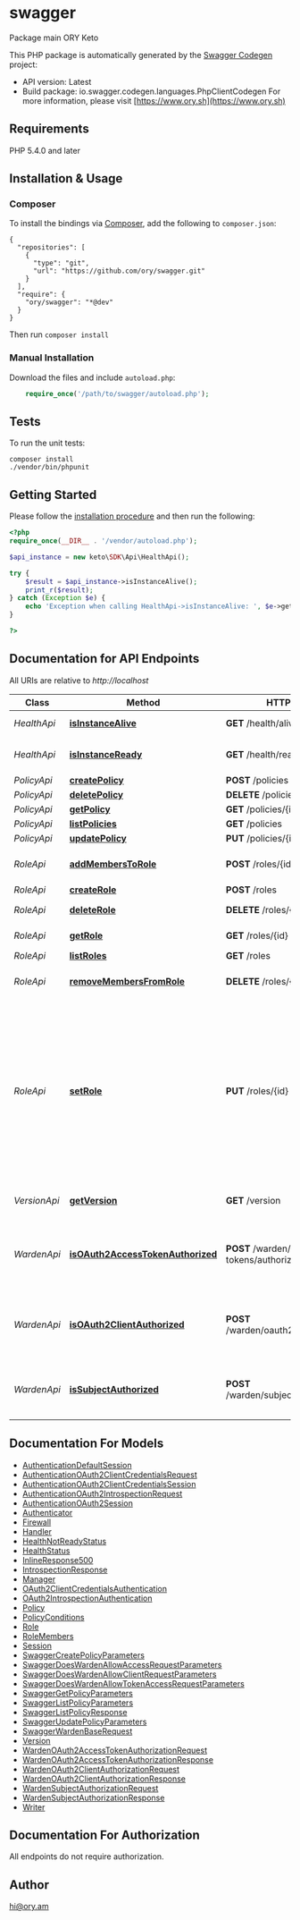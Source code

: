 # swagger
Package main ORY Keto

This PHP package is automatically generated by the [Swagger Codegen](https://github.com/swagger-api/swagger-codegen) project:

- API version: Latest
- Build package: io.swagger.codegen.languages.PhpClientCodegen
For more information, please visit [https://www.ory.sh](https://www.ory.sh)

## Requirements

PHP 5.4.0 and later

## Installation & Usage
### Composer

To install the bindings via [Composer](http://getcomposer.org/), add the following to `composer.json`:

```
{
  "repositories": [
    {
      "type": "git",
      "url": "https://github.com/ory/swagger.git"
    }
  ],
  "require": {
    "ory/swagger": "*@dev"
  }
}
```

Then run `composer install`

### Manual Installation

Download the files and include `autoload.php`:

```php
    require_once('/path/to/swagger/autoload.php');
```

## Tests

To run the unit tests:

```
composer install
./vendor/bin/phpunit
```

## Getting Started

Please follow the [installation procedure](#installation--usage) and then run the following:

```php
<?php
require_once(__DIR__ . '/vendor/autoload.php');

$api_instance = new keto\SDK\Api\HealthApi();

try {
    $result = $api_instance->isInstanceAlive();
    print_r($result);
} catch (Exception $e) {
    echo 'Exception when calling HealthApi->isInstanceAlive: ', $e->getMessage(), PHP_EOL;
}

?>
```

## Documentation for API Endpoints

All URIs are relative to *http://localhost*

Class | Method | HTTP request | Description
------------ | ------------- | ------------- | -------------
*HealthApi* | [**isInstanceAlive**](docs/Api/HealthApi.md#isinstancealive) | **GET** /health/alive | Check the Alive Status
*HealthApi* | [**isInstanceReady**](docs/Api/HealthApi.md#isinstanceready) | **GET** /health/ready | Check the Readiness Status
*PolicyApi* | [**createPolicy**](docs/Api/PolicyApi.md#createpolicy) | **POST** /policies | 
*PolicyApi* | [**deletePolicy**](docs/Api/PolicyApi.md#deletepolicy) | **DELETE** /policies/{id} | 
*PolicyApi* | [**getPolicy**](docs/Api/PolicyApi.md#getpolicy) | **GET** /policies/{id} | 
*PolicyApi* | [**listPolicies**](docs/Api/PolicyApi.md#listpolicies) | **GET** /policies | 
*PolicyApi* | [**updatePolicy**](docs/Api/PolicyApi.md#updatepolicy) | **PUT** /policies/{id} | 
*RoleApi* | [**addMembersToRole**](docs/Api/RoleApi.md#addmemberstorole) | **POST** /roles/{id}/members | Add members to a role
*RoleApi* | [**createRole**](docs/Api/RoleApi.md#createrole) | **POST** /roles | Create a role
*RoleApi* | [**deleteRole**](docs/Api/RoleApi.md#deleterole) | **DELETE** /roles/{id} | Get a role by its ID
*RoleApi* | [**getRole**](docs/Api/RoleApi.md#getrole) | **GET** /roles/{id} | Get a role by its ID
*RoleApi* | [**listRoles**](docs/Api/RoleApi.md#listroles) | **GET** /roles | List all roles
*RoleApi* | [**removeMembersFromRole**](docs/Api/RoleApi.md#removemembersfromrole) | **DELETE** /roles/{id}/members | Remove members from a role
*RoleApi* | [**setRole**](docs/Api/RoleApi.md#setrole) | **PUT** /roles/{id} | A Role represents a group of users that share the same role and thus permissions. A role could be an administrator, a moderator, a regular user or some other sort of role.
*VersionApi* | [**getVersion**](docs/Api/VersionApi.md#getversion) | **GET** /version | Get the version of Keto
*WardenApi* | [**isOAuth2AccessTokenAuthorized**](docs/Api/WardenApi.md#isoauth2accesstokenauthorized) | **POST** /warden/oauth2/access-tokens/authorize | Check if an OAuth 2.0 access token is authorized to access a resource
*WardenApi* | [**isOAuth2ClientAuthorized**](docs/Api/WardenApi.md#isoauth2clientauthorized) | **POST** /warden/oauth2/clients/authorize | Check if an OAuth 2.0 Client is authorized to access a resource
*WardenApi* | [**isSubjectAuthorized**](docs/Api/WardenApi.md#issubjectauthorized) | **POST** /warden/subjects/authorize | Check if a subject is authorized to access a resource


## Documentation For Models

 - [AuthenticationDefaultSession](docs/Model/AuthenticationDefaultSession.md)
 - [AuthenticationOAuth2ClientCredentialsRequest](docs/Model/AuthenticationOAuth2ClientCredentialsRequest.md)
 - [AuthenticationOAuth2ClientCredentialsSession](docs/Model/AuthenticationOAuth2ClientCredentialsSession.md)
 - [AuthenticationOAuth2IntrospectionRequest](docs/Model/AuthenticationOAuth2IntrospectionRequest.md)
 - [AuthenticationOAuth2Session](docs/Model/AuthenticationOAuth2Session.md)
 - [Authenticator](docs/Model/Authenticator.md)
 - [Firewall](docs/Model/Firewall.md)
 - [Handler](docs/Model/Handler.md)
 - [HealthNotReadyStatus](docs/Model/HealthNotReadyStatus.md)
 - [HealthStatus](docs/Model/HealthStatus.md)
 - [InlineResponse500](docs/Model/InlineResponse500.md)
 - [IntrospectionResponse](docs/Model/IntrospectionResponse.md)
 - [Manager](docs/Model/Manager.md)
 - [OAuth2ClientCredentialsAuthentication](docs/Model/OAuth2ClientCredentialsAuthentication.md)
 - [OAuth2IntrospectionAuthentication](docs/Model/OAuth2IntrospectionAuthentication.md)
 - [Policy](docs/Model/Policy.md)
 - [PolicyConditions](docs/Model/PolicyConditions.md)
 - [Role](docs/Model/Role.md)
 - [RoleMembers](docs/Model/RoleMembers.md)
 - [Session](docs/Model/Session.md)
 - [SwaggerCreatePolicyParameters](docs/Model/SwaggerCreatePolicyParameters.md)
 - [SwaggerDoesWardenAllowAccessRequestParameters](docs/Model/SwaggerDoesWardenAllowAccessRequestParameters.md)
 - [SwaggerDoesWardenAllowClientRequestParameters](docs/Model/SwaggerDoesWardenAllowClientRequestParameters.md)
 - [SwaggerDoesWardenAllowTokenAccessRequestParameters](docs/Model/SwaggerDoesWardenAllowTokenAccessRequestParameters.md)
 - [SwaggerGetPolicyParameters](docs/Model/SwaggerGetPolicyParameters.md)
 - [SwaggerListPolicyParameters](docs/Model/SwaggerListPolicyParameters.md)
 - [SwaggerListPolicyResponse](docs/Model/SwaggerListPolicyResponse.md)
 - [SwaggerUpdatePolicyParameters](docs/Model/SwaggerUpdatePolicyParameters.md)
 - [SwaggerWardenBaseRequest](docs/Model/SwaggerWardenBaseRequest.md)
 - [Version](docs/Model/Version.md)
 - [WardenOAuth2AccessTokenAuthorizationRequest](docs/Model/WardenOAuth2AccessTokenAuthorizationRequest.md)
 - [WardenOAuth2AccessTokenAuthorizationResponse](docs/Model/WardenOAuth2AccessTokenAuthorizationResponse.md)
 - [WardenOAuth2ClientAuthorizationRequest](docs/Model/WardenOAuth2ClientAuthorizationRequest.md)
 - [WardenOAuth2ClientAuthorizationResponse](docs/Model/WardenOAuth2ClientAuthorizationResponse.md)
 - [WardenSubjectAuthorizationRequest](docs/Model/WardenSubjectAuthorizationRequest.md)
 - [WardenSubjectAuthorizationResponse](docs/Model/WardenSubjectAuthorizationResponse.md)
 - [Writer](docs/Model/Writer.md)


## Documentation For Authorization

 All endpoints do not require authorization.


## Author

hi@ory.am


